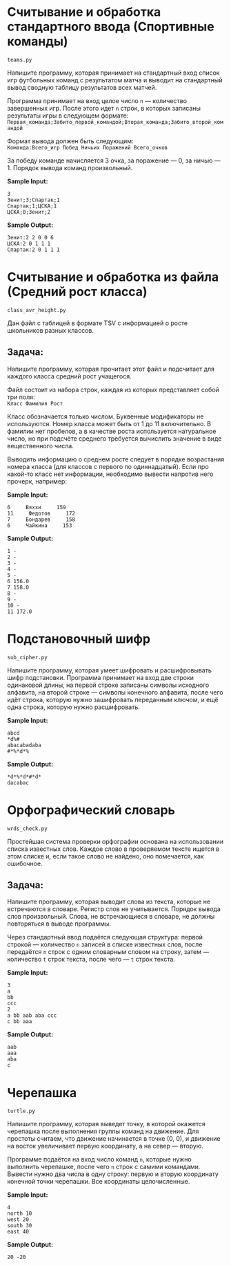 # Считывание и обработка стандартного ввода (Спортивные команды)
`teams.py`

Напишите программу, которая принимает на стандартный вход список игр футбольных команд с результатом матча и выводит на стандартный вывод сводную таблицу результатов всех матчей.

Программа принимает на вход целое число `n` — количество завершенных игр. После этого идет `n` строк, в которых записаны результаты игры в следующем формате:  
`Первая_команда;Забито_первой_командой;Вторая_команда;Забито_второй_командой`

Формат вывода должен быть следующим:  
`Команда:Всего_игр Побед Ничьих Поражений Всего_очков`

За победу команде начисляется 3 очка, за поражение — 0, за ничью — 1. Порядок вывода команд произвольный.


**Sample Input:**  
```
3  
Зенит;3;Спартак;1  
Спартак;1;ЦСКА;1  
ЦСКА;0;Зенит;2  
```
**Sample Output:**  
```
Зенит:2 2 0 0 6  
ЦСКА:2 0 1 1 1  
Спартак:2 0 1 1 1  
```

# Считывание и обработка из файла (Средний рост класса)
`class_avr_height.py`

Дан файл с таблицей в формате TSV с информацией о росте школьников разных классов.

## Задача:

Напишите программу, которая прочитает этот файл и подсчитает для каждого класса средний рост учащегося.

Файл состоит из набора строк, каждая из которых представляет собой три поля:  
`Класс Фамилия Рост`

Класс обозначается только числом. Буквенные модификаторы не используются. Номер класса может быть от 1 до 11 включительно. В фамилии нет пробелов, а в качестве роста используется натуральное число, но при подсчёте среднего требуется вычислить значение в виде вещественного числа.

Выводить информацию о среднем росте следует в порядке возрастания номера класса (для классов с первого по одиннадцатый). Если про какой-то класс нет информации, необходимо вывести напротив него прочерк, например:


**Sample Input:**  
```
6     Вяххи     159
11     Федотов     172
7     Бондарев     158
6     Чайкина     153
```
**Sample Output:**  
```
1 -
2 -
3 -
4 -
5 -
6 156.0
7 158.0
8 -
9 -
10 -
11 172.0
```


# Подстановочный шифр
`sub_cipher.py`

Напишите программу, которая умеет шифровать и расшифровывать шифр подстановки. Программа принимает на вход две строки одинаковой длины, на первой строке записаны символы исходного алфавита, на второй строке — символы конечного алфавита, после чего идёт строка, которую нужно зашифровать переданным ключом, и ещё одна строка, которую нужно расшифровать.


**Sample Input:**  
```
abcd  
*d%#  
abacabadaba  
#*%*d*%  

```
**Sample Output:**  
```
*d*%*d*#*d*  
dacabac  
```


# Орфографический словарь
`wrds_check.py`

Простейшая система проверки орфографии основана на использовании списка известных слов. Каждое слово в проверяемом тексте ищется в этом списке и, если такое слово не найдено, оно помечается, как ошибочное.

## Задача:

Напишите программу, которая выводит слова из текста, которые не встречаются в словаре. Регистр слов не учитывается. Порядок вывода слов произвольный. Слова, не встречающиеся в словаре, не должны повторяться в выводе программы.

Через стандартный ввод подаётся следующая структура: первой строкой — количество `n` записей в списке известных слов, после передаётся `n` строк с одним словарным словом на строку, затем — количество `t` строк текста, после чего — `t` строк текста.


**Sample Input:**  
```
3
a
bb
ccc
2
a bb aab aba ccc
c bb aaa
```
**Sample Output:**  
```
aab
aaa
aba
c
```


# Черепашка 
`turtle.py`

Напишите программу, которая выведет точку, в которой окажется черепашка после выполнения группы команд на движение. Для простоты считаем, что движение начинается в точке (0, 0), и движение на восток увеличивает первую координату, а на север — вторую.

Программе подаётся на вход число команд `n`, которые нужно выполнить черепашке, после чего `n` строк с самими командами. Вывести нужно два числа в одну строку: первую и вторую координату конечной точки черепашки. Все координаты целочисленные.


**Sample Input:**  
```
4
north 10
west 20
south 30
east 40
```
**Sample Output:**  
```
20 -20
```

